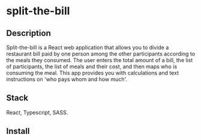 <h1>split-the-bill</h1>

<h2>Description</h2>

Split-the-bill is a React web application that allows you to divide a restaurant bill paid by one person among the other participants according to the meals they consumed.
The user enters the total amount of a bill, the list of participants, the list of meals and their cost, and then maps who is consuming the meal. This app provides you with calculations and text instructions on 'who pays whom and how much'.

<h2>Stack</h2>

React, Typescript, SASS.

<h2>Install</h2>

